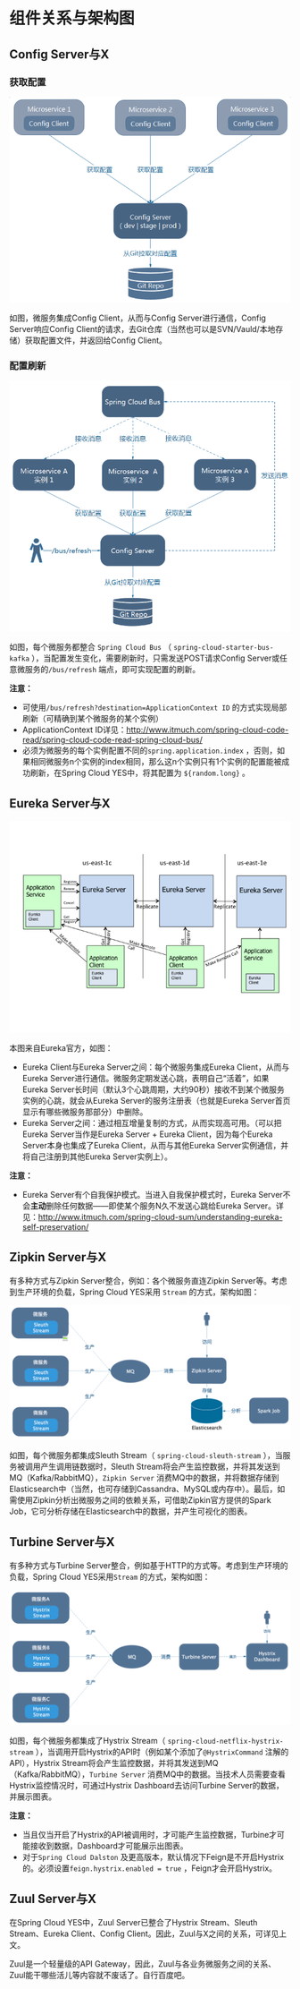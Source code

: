 # 组件关系与架构图



## Config Server与X

### 获取配置

![](images/config-server.png)

如图，微服务集成Config Client，从而与Config Server进行通信，Config Server响应Config Client的请求，去Git仓库（当然也可以是SVN/Vauld/本地存储）获取配置文件，并返回给Config Client。

### 配置刷新

![](images/cloud-bus.png)

如图，每个微服务都整合 `Spring Cloud Bus` （ `spring-cloud-starter-bus-kafka` ），当配置发生变化，需要刷新时，只需发送POST请求Config Server或任意微服务的`/bus/refresh` 端点，即可实现配置的刷新。

**注意：**

* 可使用`/bus/refresh?destination=ApplicationContext ID` 的方式实现局部刷新（可精确到某个微服务的某个实例）
* ApplicationContext ID详见：<http://www.itmuch.com/spring-cloud-code-read/spring-cloud-code-read-spring-cloud-bus/>
* 必须为微服务的每个实例配置不同的`spring.application.index` ，否则，如果相同微服务n个实例的index相同，那么这n个实例只有1个实例的配置能被成功刷新，在Spring Cloud YES中，将其配置为 `${random.long}` 。



## Eureka Server与X

![](images/eureka-server.png)

本图来自Eureka官方，如图：

* Eureka Client与Eureka Server之间：每个微服务集成Eureka Client，从而与Eureka Server进行通信。微服务定期发送心跳，表明自己“活着”，如果Eureka Server长时间（默认3个心跳周期，大约90秒）接收不到某个微服务实例的心跳，就会从Eureka Server的服务注册表（也就是Eureka Server首页显示有哪些微服务那部分）中删除。
* Eureka Server之间：通过相互增量复制的方式，从而实现高可用。（可以把Eureka Server当作是Eureka Server + Eureka Client，因为每个Eureka Server本身也集成了Eureka Client，从而与其他Eureka Server实例通信，并将自己注册到其他Eureka Server实例上）。

**注意：**

* Eureka Server有个自我保护模式。当进入自我保护模式时，Eureka Server不会**主动**删除任何数据——即使某个服务N久不发送心跳给Eureka Server。详见：<http://www.itmuch.com/spring-cloud-sum/understanding-eureka-self-preservation/> 



## Zipkin Server与X

有多种方式与Zipkin Server整合，例如：各个微服务直连Zipkin Server等。考虑到生产环境的负载，Spring Cloud YES采用 `Stream` 的方式，架构如图：

![](images/zipkin-server.png)

如图，每个微服务都集成Sleuth Stream（ `spring-cloud-sleuth-stream` ），当服务被调用产生调用链数据时，Sleuth Stream将会产生监控数据，并将其发送到MQ（Kafka/RabbitMQ），`Zipkin Server` 消费MQ中的数据，并将数据存储到Elasticsearch中（当然，也可存储到Cassandra、MySQL或内存中）。最后，如需使用Zipkin分析出微服务之间的依赖关系，可借助Zipkin官方提供的Spark Job，它可分析存储在Elasticsearch中的数据，并产生可视化的图表。



## Turbine Server与X

有多种方式与Turbine Server整合，例如基于HTTP的方式等。考虑到生产环境的负载，Spring Cloud YES采用`Stream` 的方式，架构如图：

![](images/turbine-server.png)

如图，每个微服务都集成了Hystrix Stream（ `spring-cloud-netflix-hystrix-stream` ），当调用开启Hystrix的API时（例如某个添加了`@HystrixCommand` 注解的API），Hystrix Stream将会产生监控数据，并将其发送到MQ（Kafka/RabbitMQ），`Turbine Server` 消费MQ中的数据。当技术人员需要查看Hystrix监控情况时，可通过Hystrix Dashboard去访问Turbine Server的数据，并展示图表。

**注意：**

* 当且仅当开启了Hystrix的API被调用时，才可能产生监控数据，Turbine才可能接收到数据，Dashboard才可能展示出图表。
* 对于`Spring Cloud Dalston` 及更高版本，默认情况下Feign是不开启Hystrix的。必须设置`feign.hystrix.enabled = true` ，Feign才会开启Hystrix。






## Zuul Server与X

在Spring Cloud YES中，Zuul Server已整合了Hystrix Stream、Sleuth Stream、Eureka Client、Config Client。因此，Zuul与X之间的关系，可详见上文。

Zuul是一个轻量级的API Gateway，因此，Zuul与各业务微服务之间的关系、Zuul能干哪些活儿等内容就不废话了。自行百度吧。
